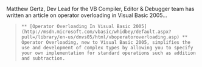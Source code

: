 Matthew Gertz, Dev Lead for the VB Compiler, Editor & Debugger team has written an article on operator overloading in Visual Basic 2005...

<blockquote dir="ltr" style="MARGIN-RIGHT: 0px">

    ** [Operator Overloading In Visual Basic 2005](http://msdn.microsoft.com/vbasic/whidbey/default.aspx?pull=/library/en-us/dnvs05/html/vboperatoroverloading.asp) ** Operator Overloading, new to Visual Basic 2005, simplifies the use and development of complex types by allowing you to specify your own implementation for standard operations such as addition and subtraction.

</blockquote>